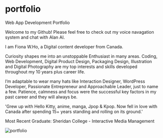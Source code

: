 # portfolio
Web App Development Portfolio

Welcome to my Github! Please feel free to check out my voice navagation system and chat with Alan AI. 

I am Fiona W.Ho, a Digital content developer from Canada.

Curiosity shapes me into an unstoppable Enthusiast in many areas. Coding, Web Development, Digital Product Design, Packaging Design, Illustration and Digital Photography are my top interests and skills developed throughout my 10 years plus career life.

I’m adaptable to wear many hats like Interaction Designer, WordPress Developer, Passionate Entrepreneur and Approachable Leader, just to name a few. Patience, calmness and focus were the successful key factors in my past career and they will always be.

'Grew up with Hello Kitty, anime, manga, Jpop & Kpop. Now fell in love with Canada after spending 15+ years standing and rolling on its ground.'


Most Recent Graduate:
Sheridan College - Interactive Media Management

![portfolio](https://user-images.githubusercontent.com/71687694/119218533-cbba6b80-baae-11eb-9223-fd6e5c754255.png)
